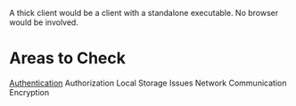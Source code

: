 <!-- TITLE: Thick Clients -->
<!-- SUBTITLE: A quick summary of Thick Clients -->

A thick client would be a client with a standalone executable.  No browser would be involved.

# Areas to Check
[Authentication](/thick-client-authentication)
Authorization
Local Storage Issues
Network Communication
Encryption

